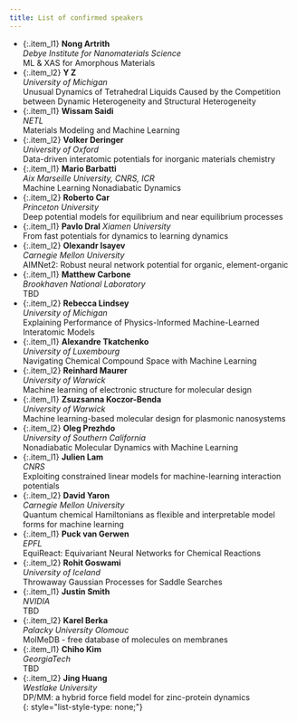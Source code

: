 ```yaml
---
title: List of confirmed speakers
---
```


<style type="text/css">
  .custom-list-style-type {
    list-style-type: square;
  }
  .item_l1 {
    font-size: 0.7em; 
    line-height: 160%; 
    border-radius: 0px; 
    padding: 10px;
    background-color: #6cc58d4d;
    margin-bottom: 0px;
    text-align: justify;
  }

  .item_l2 {
    font-size: 0.7em; 
    line-height: 160%; 
    border-radius: 0px; 
    padding: 10px;
    background-color: #cccccc;
    margin-bottom: 0px;
  }

</style>

- {:.item_l1} **Nong Artrith**  
   *Debye Institute for Nanomaterials Science*  
   ML & XAS for Amorphous Materials
   <br> 
- {:.item_l2} **Y	Z**  
   *University of Michigan*  
   Unusual Dynamics of Tetrahedral Liquids Caused by the Competition between Dynamic Heterogeneity and Structural Heterogeneity
   <br>    
- {:.item_l1} **Wissam Saidi**  
   *NETL*  
   Materials Modeling and Machine Learning
   <br>
- {:.item_l2} **Volker Deringer**      
   *University of Oxford*     
   Data-driven interatomic potentials for inorganic materials chemistry
   <br>
- {:.item_l1} **Mario Barbatti**    
   *Aix Marseille University, CNRS, ICR*     
   Machine Learning Nonadiabatic Dynamics
   <br>
- {:.item_l2} **Roberto Car**   
  *Princeton University*  
   Deep potential models for equilibrium and near equilibrium processes
   <br>
- {:.item_l1} **Pavlo Dral** 
   *Xiamen University*     
   From fast potentials for dynamics to learning dynamics
   <br> 
- {:.item_l2} **Olexandr Isayev**   
   *Carnegie Mellon University*  
   AIMNet2: Robust neural network potential for organic, element-organic
   <br>
- {:.item_l1} **Matthew Carbone**   
   *Brookhaven National Laboratory*    
   TBD
   <br>
- {:.item_l2} **Rebecca Lindsey**   
    *University of Michigan*   
    Explaining Performance of Physics-Informed Machine-Learned Interatomic Models
    <br>
- {:.item_l1} **Alexandre Tkatchenko**   
    *University of Luxembourg*  
    Navigating Chemical Compound Space with Machine Learning
    <br>
- {:.item_l2} **Reinhard Maurer**   
    *University of Warwick*     
    Machine learning of electronic structure for molecular design
    <br>
- {:.item_l1} **Zsuzsanna Koczor-Benda**    
    *University of Warwick*    
    Machine learning-based molecular design for plasmonic nanosystems
    <br>
- {:.item_l2} **Oleg Prezhdo**    
    *University of Southern California*  
    Nonadiabatic Molecular Dynamics with Machine Learning
    <br>
- {:.item_l1} **Julien Lam**   
    *CNRS*      
    Exploiting constrained linear models for machine-learning interaction potentials
    <br>
- {:.item_l2} **David Yaron**    
    *Carnegie Mellon University*    
    Quantum chemical Hamiltonians as flexible and interpretable model forms for machine learning
    <br>
- {:.item_l1} **Puck van Gerwen**   
    *EPFL*  
    EquiReact: Equivariant Neural Networks for Chemical Reactions
    <br>
- {:.item_l2} **Rohit Goswami**    
    *University of Iceland*   
    Throwaway Gaussian Processes for Saddle Searches
    <br>
- {:.item_l1} **Justin Smith**   
    *NVIDIA*      
    TBD
    <br>
- {:.item_l2} **Karel Berka**    
    *Palacky University Olomouc*      
    MolMeDB - free database of molecules on membranes
- {:.item_l1} **Chiho Kim**    
    *GeorgiaTech*      
    TBD
    <br>
- {:.item_l2} **Jing Huang**    
    *Westlake University*      
    DP/MM: a hybrid force field model for zinc-protein dynamics
    <br>
{: style="list-style-type: none;"}


